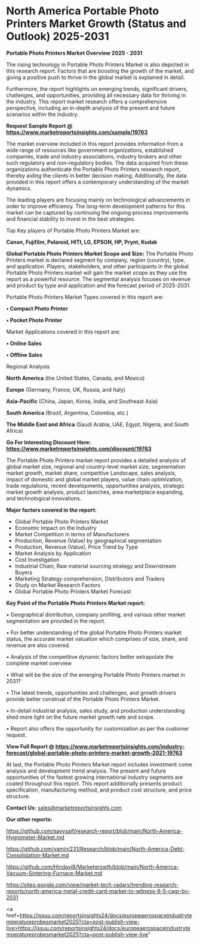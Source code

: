 # North America Portable Photo Printers Market Growth (Status and Outlook) 2025-2031

<Strong> Portable Photo Printers Market Overview 2025 - 2031</strong>

The rising technology in Portable Photo Printers Market is also depicted in this research report. Factors that are boosting the growth of the market, and giving a positive push to thrive in the global market is explained in detail.

Furthermore, the report highlights on emerging trends, significant drivers, challenges, and opportunities, providing all necessary data for thriving in the industry. This report market research offers a comprehensive perspective, including an in-depth analysis of the present and future scenarios within the industry.

<strong>Request Sample Report @ <a href=https://www.marketreportsinsights.com/sample/19763>https://www.marketreportsinsights.com/sample/19763</a></strong>

The market overview included in this report provides information from a wide range of resources like government organizations, established companies, trade and industry associations, industry brokers and other such regulatory and non-regulatory bodies. The data acquired from these organizations authenticate the Portable Photo Printers research report, thereby aiding the clients in better decision making. Additionally, the data provided in this report offers a contemporary understanding of the market dynamics.

The leading players are focusing mainly on technological advancements in order to improve efficiency. The long-term development patterns for this market can be captured by continuing the ongoing process improvements and financial stability to invest in the best strategies.

Top Key players of Portable Photo Printers Market are:

<strong>Canon, Fujifilm, Polaroid, HITI, LG, EPSON, HP, Prynt, Kodak</strong>

<strong><b>Global Portable Photo Printers Market Scope and Size:</b></strong>
The Portable Photo Printers market is declared segment by company, region (country), type, and application. Players, stakeholders, and other participants in the global Portable Photo Printers market will gain the market scope as they use the report as a powerful resource. The segmental analysis focuses on revenue and product by type and application and the forecast period of 2025-2031.

Portable Photo Printers Market Types covered in this report are:

<strong>• Compact Photo Printer

• Pocket Photo Printer</strong>

Market Applications covered in this report are:

<strong>• Online Sales

• Offline Sales</strong> 

Regional Analysis

<strong>North America</strong> (the United States, Canada, and Mexico)

<strong>Europe</strong> (Germany, France, UK, Russia, and Italy)

<strong>Asia-Pacific</strong> (China, Japan, Korea, India, and Southeast Asia)

<strong>South America</strong> (Brazil, Argentina, Colombia, etc.)

<strong>The Middle East and Africa</strong> (Saudi Arabia, UAE, Egypt, Nigeria, and South Africa)

<strong>Go For Interesting Discount Here: <a href=https://www.marketreportsinsights.com/discount/19763>https://www.marketreportsinsights.com/discount/19763</a></strong>

The Portable Photo Printers market report provides a detailed analysis of global market size, regional and country-level market size, segmentation market growth, market share, competitive Landscape, sales analysis, impact of domestic and global market players, value chain optimization, trade regulations, recent developments, opportunities analysis, strategic market growth analysis, product launches, area marketplace expanding, and technological innovations.

<strong><b>Major factors covered in the report:</b></strong>
<ul>
  <li>Global Portable Photo Printers Market </li>
  <li>Economic Impact on the Industry</li>
  <li>Market Competition in terms of Manufacturers</li>
  <li>Production, Revenue (Value) by geographical segmentation</li>
  <li>Production, Revenue (Value), Price Trend by Type</li>
  <li>Market Analysis by Application</li>
  <li>Cost Investigation</li>
  <li>Industrial Chain, Raw material sourcing strategy and Downstream Buyers</li>
  <li>Marketing Strategy comprehension, Distributors and Traders</li>
  <li>Study on Market Research Factors</li>
  <li>Global Portable Photo Printers Market Forecast</li>
</ul>

<strong><b>Key Point of the Portable Photo Printers Market report:</b></strong>

• Geographical distribution, company profiling, and various other market segmentation are provided in the report.

• For better understanding of the global Portable Photo Printers market status, the accurate market valuation which comprises of size, share, and revenue are also covered.

• Analysis of the competitive dynamic factors better extrapolate the complete market overview

• What will be the size of the emerging Portable Photo Printers market in 2031?

• The latest trends, opportunities and challenges, and growth drivers provide better construal of the Portable Photo Printers Market.

• In-detail industrial analysis, sales study, and production understanding shed more light on the future market growth rate and scope.

• Report also offers the opportunity for customization as per the customer request.

<strong><b>View Full Report @ <a href=https://www.marketreportsinsights.com/industry-forecast/global-portable-photo-printers-market-growth-2021-19763>https://www.marketreportsinsights.com/industry-forecast/global-portable-photo-printers-market-growth-2021-19763</a></b></strong>


At last, the Portable Photo Printers Market report includes investment come analysis and development trend analysis. The present and future opportunities of the fastest growing international industry segments are coated throughout this report. This report additionally presents product specification, manufacturing method, and product cost structure, and price structure.

<strong>Contact Us:</strong>
sales@marketreportsinsights.com

<strong>Our other reports:</strong>

<a href=https://github.com/sayysaif/research-report/blob/main/North-America-Hygrometer-Market.md>https://github.com/sayysaif/research-report/blob/main/North-America-Hygrometer-Market.md</a>

<a href=https://github.com/yamini231/Research/blob/main/North-America-Debt-Consolidation-Market.md>https://github.com/yamini231/Research/blob/main/North-America-Debt-Consolidation-Market.md</a>

<a href=https://github.com/Hindavi8/Marketgrowth/blob/main/North-America-Vacuum-Sintering-Furnace-Market.md>https://github.com/Hindavi8/Marketgrowth/blob/main/North-America-Vacuum-Sintering-Furnace-Market.md</a>

<a href=https://sites.google.com/view/market-tech-radars/trending-research-reports/north-america-metal-credit-card-market-to-witness-8-5-cagr-by-2031>https://sites.google.com/view/market-tech-radars/trending-research-reports/north-america-metal-credit-card-market-to-witness-8-5-cagr-by-2031</a>

<a href=https://issuu.com/reportsinsights24/docs/europeaerospaceindustrytemperatureprobesmarket2025?cta=post-publish-view-live>https://issuu.com/reportsinsights24/docs/europeaerospaceindustrytemperatureprobesmarket2025?cta=post-publish-view-live</a>"

